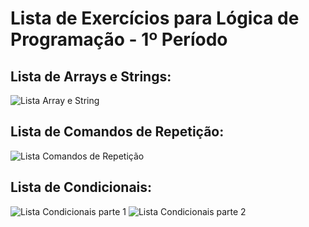 # Lista de Exercícios para Lógica de Programação - 1º Período

## Lista de Arrays e Strings:

![Lista Array e String](https://github.com/johnesthomas/exercicios-string-repeticao-condicionais/blob/master/lista-arrays-string.jpg)

## Lista de Comandos de Repetição:

![Lista Comandos de Repetição](https://github.com/johnesthomas/exercicios-string-repeticao-condicionais/blob/master/lista-comandos-de-repeticao.jpg)

## Lista de Condicionais:

![Lista Condicionais parte 1](https://github.com/johnesthomas/exercicios-string-repeticao-condicionais/blob/master/lista-condicionais-part1.jpg)
![Lista Condicionais parte 2](https://github.com/johnesthomas/exercicios-string-repeticao-condicionais/blob/master/lista-condicionais-part2.jpg)

